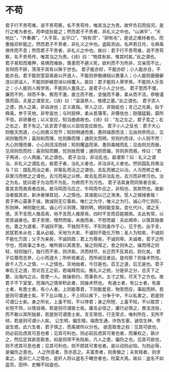 # 不苟
君子行不贵苟难，说不贵苟察，名不贵苟传，唯其当之为贵。故怀负石而投河，是行之难为者也，而申徒狄能之；然而君子不贵者，非礼义之中也。“山渊平”，“天地比”，“齐秦袭”，“入乎耳，出乎口”，“钩有须”，“卵有毛”，是说之难持者也，而惠施邓析能之。然而君子不贵者，非礼义之中也。盗跖贪凶，名声若日月，与舜禹俱传而不息；然而君子不贵者，非礼义之中也。故曰：君子行不贵苟难，说不贵苟察，名不贵苟传，唯其当之为贵。《诗》曰：“物其有矣，惟其时矣。”此之谓也。
君子易知而难狎，易惧而难胁，畏患而不避义死，欲利而不为所非，交亲而不比，言辩而不辞，荡荡乎其有以殊于世也。
君子能亦好，不能亦好；小人能亦丑，不能亦丑。君子能则宽容易直以开道人，不能则恭敬繜绌以畏事人；小人能则倨傲僻违以骄溢人，不能则妒嫉怨诽以倾覆人。故曰：君子能则人荣学焉，不能则人乐告之；小人能则人贱学焉，不能则人羞告之。是君子小人之分也。
君子宽而不僈，廉而不刿，辩而不争，察而不激，直立而不胜，坚强而不暴，柔从而不流，恭敬谨慎而容。夫是之谓至文。《诗》曰：“温温恭人，惟德之基。”此之谓也。
君子崇人之德，扬人之美，非谄谀也；正义直指，举人之过，非毁疵也；言己之光美，拟于舜禹，参于天地，非夸诞也；与时屈伸，柔从若蒲苇，非慑怯也；刚强猛毅，靡所不信，非骄暴也；以义变应，知当曲直故也。《诗》曰：“左之左之，君子宜之；右之右之，君子有之。”此言君子能以义屈信变应故也。
君子小人之反也：君子大心则敬天而道，小心则畏义而节；知则明通而类，愚则端悫而法；见由则恭而止，见闭则敬而齐；喜则和而理，忧则静而理；通则文而明，穷则约而详。小人则不然：大心则慢而暴，小心则流淫而倾；知则攫盗而渐，愚则毒贼而乱；见由则兑而倨，见闭则怨而险；喜则轻而翾，忧则挫而慑；通则骄而偏，穷则弃而儑。传曰：“君子两进，小人两废。”此之谓也。
君子治治，非治乱也。曷谓邪？曰：礼义之谓治，非礼义之谓乱也。故君子者，治礼义者也，非治非礼义者也。然则国乱将弗治与？曰：国乱而治之者，非案乱而治之之谓也。去乱而被之以治。人污而修之者，非案污而修之之谓也，去污而易之以修。故去乱而非治乱也，去污而非修污也。治之为名，犹曰君子为治而不为乱，为修而不为污也。
君子洁其身而同焉者合矣，善其言而类焉者应矣。故马鸣而马应之，牛鸣而牛应之，非知也，其势然也。故新浴者振其衣，新沐者弹其冠，人之情也。其谁能以己之潐潐，受人之掝掝者哉！
君子养心莫善于诚，致诚则无它事矣。唯仁之为守，唯义之为行。诚心守仁则形，形则神，神则能化矣。诚心行义则理，理则明，明则能变矣。变化代兴，谓之天德。天不言而人推高焉，地不言而人推厚焉，四时不言而百姓期焉。夫此有常，以至其诚者也。君子至德，嘿然而喻，未施而亲，不怒而威：夫此顺命，以慎其独者也。善之为道者，不诚则不独，不独则不形，不形则虽作于心，见于色，出于言，民犹若未从也；虽从必疑。天地为大矣，不诚则不能化万物；圣人为知矣，不诚则不能化万民；父子为亲矣，不诚则疏；君上为尊矣，不诚则卑。夫诚者，君子之所守也，而政事之本也，唯所居以其类至。操之则得之，舍之则失之。操而得之则轻，轻则独行，独行而不舍，则济矣。济而材尽，长迁而不反其初，则化矣。
君子位尊而志恭，心小而道大；所听视者近，而所闻见者远。是何邪？则操术然也。故千人万人之情，一人之情也。天地始者，今日是也。百王之道，后王是也。君子审后王之道，而论百王之前，若端拜而议。推礼义之统，分是非之分，总天下之要，治海内之众，若使一人。故操弥约，而事弥大。五寸之矩，尽天下之方也。故君子不下室堂，而海内之情举积此者，则操术然也。
有通士者，有公士者，有直士者，有悫士者，有小人者。上则能尊君，下则能爱民，物至而应，事起而辨，若是则可谓通士矣。不下比以暗上，不上同以疾下，分争于中，不以私害之，若是则可谓公士矣。身之所长，上虽不知，不以悖君；身之所短，上虽不知，不以取赏；长短不饰，以情自竭，若是则可谓直士矣。庸言必信之，庸行必慎之，畏法流俗，而不敢以其所独甚，若是则可谓悫士矣。言无常信，行无常贞，唯利所在，无所不倾，若是则可谓小人矣。
公生明，偏生暗，端悫生通，诈伪生塞，诚信生神，夸诞生惑。此六生者，君子慎之，而禹桀所以分也。
欲恶取舍之权：见其可欲也，则必前后虑其可恶也者；见其可利也，则必前后虑其可害也者，而兼权之，孰计之，然后定其欲恶取舍。如是则常不失陷矣。凡人之患，偏伤之也。见其可欲也，则不虑其可恶也者；见其可利也，则不顾其可害也者。是以动则必陷，为则必辱，是偏伤之患也。
人之所恶者，吾亦恶之。夫富贵者，则类傲之；夫贫贱者，则求柔之。是非仁人之情也，是奸人将以盗名于晻世者也，险莫大焉。故曰：盗名不如盗货。田仲、史鰌不如盗也。
